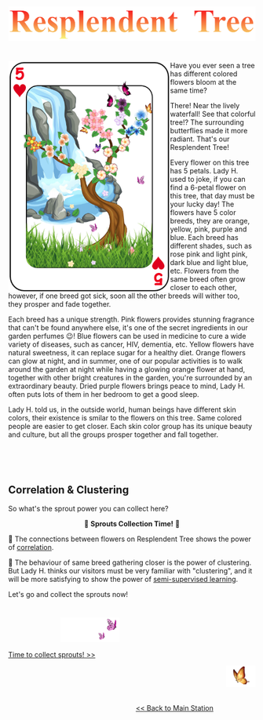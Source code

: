 <p align="center">
<img src="https://github.com/lady-h-world/My_Garden/blob/main/images/Resplendent_Tree_images/r_tree_title.png" width="511" height="70" />
</p>

#

<p>
<img align="left" src="https://github.com/lady-h-world/My_Garden/blob/main/images/Resplendent_Tree_images/resplendent_tree.png" width="330" height="470" />

Have you ever seen a tree has different colored flowers bloom at the same time? 

There! Near the lively waterfall! See that colorful tree!? The surrounding butterflies made it more radiant. That's our Resplendent Tree!

Every flower on this tree has 5 petals. Lady H. used to joke, if you can find a 6-petal flower on this tree, that day must be your lucky day! The flowers have 5 color breeds, they are orange, yellow, pink, purple and blue. Each breed has different shades, such as rose pink and light pink, dark blue and light blue, etc. Flowers from the same breed often grow closer to each other, however, if one breed got sick, soon all the other breeds will wither too, they prosper and fade together.

Each breed has a unique strength. Pink flowers provides stunning fragrance that can't be found anywhere else, it's one of the secret ingredients in our garden perfumes 😉! Blue flowers can be used in medicine to cure a wide variety of diseases, such as cancer, HIV, dementia, etc. Yellow flowers have natural sweetness, it can replace sugar for a healthy diet. Orange flowers can glow at night, and in summer, one of our popular activities is to walk around the garden at night while having a glowing orange flower at hand, together with other bright creatures in the garden, you're surrounded by an extraordinary beauty. Dried purple flowers brings peace to mind, Lady H. often puts lots of them in her bedroom to get a good sleep.
  
Lady H. told us, in the outside world, human beings have different skin colors, their existence is smilar to the flowers on this tree. Same colored people are easier to get closer. Each skin color group has its unique beauty and culture, but all the groups prosper together and fall together.

</p>
<p>&nbsp;</p>
<p>&nbsp;</p>


## Correlation & Clustering

So what's the sprout power you can collect here?

<p align="center">🌱 <b>Sprouts Collection Time!</b> 🌱</p>

🌱 The connections between flowers on Resplendent Tree shows the power of [correlation][1].

🌱 The behaviour of same breed gathering closer is the power of clustering. But Lady H. thinks our visitors must be very familiar with "clustering", and it will be more satisfying to show the power of [semi-supervised learning][2].

Let's go and collect the sprouts now!


#

<p align="left">
  &nbsp;&nbsp;&nbsp;&nbsp;&nbsp;&nbsp;&nbsp;&nbsp;&nbsp;&nbsp;&nbsp;&nbsp;&nbsp;&nbsp;&nbsp;&nbsp;&nbsp;&nbsp;&nbsp;&nbsp;&nbsp;&nbsp;&nbsp;&nbsp;&nbsp;&nbsp;
<img src="https://github.com/lady-h-world/My_Garden/blob/main/images/follow_us.png" width="120" height="50" />
</p>

[Time to collect sprouts! >>][1]

<p align="right">
<img src="https://github.com/lady-h-world/My_Garden/blob/main/images/going_back.png" width="60" height="44" />
</p>

&nbsp;&nbsp;&nbsp;&nbsp;&nbsp;&nbsp;&nbsp;&nbsp;&nbsp;&nbsp;&nbsp;&nbsp;&nbsp;&nbsp;&nbsp;&nbsp;&nbsp;&nbsp;&nbsp;&nbsp;&nbsp;&nbsp;&nbsp;&nbsp;&nbsp;&nbsp;&nbsp;&nbsp;&nbsp;&nbsp;&nbsp;&nbsp;&nbsp;&nbsp;&nbsp;&nbsp;&nbsp;&nbsp;&nbsp;&nbsp;&nbsp;&nbsp;&nbsp;&nbsp;&nbsp;&nbsp;&nbsp;&nbsp;&nbsp;&nbsp;&nbsp;&nbsp;&nbsp;&nbsp;&nbsp;&nbsp;&nbsp;&nbsp;&nbsp;&nbsp;&nbsp;&nbsp;&nbsp;&nbsp;&nbsp;&nbsp;&nbsp;&nbsp;&nbsp;&nbsp;&nbsp;&nbsp;&nbsp;&nbsp;&nbsp;&nbsp;&nbsp;&nbsp;&nbsp;&nbsp;&nbsp;&nbsp;&nbsp;&nbsp;&nbsp;&nbsp;&nbsp;&nbsp;&nbsp;&nbsp;&nbsp;&nbsp;&nbsp;&nbsp;&nbsp;&nbsp;&nbsp;&nbsp;&nbsp;&nbsp;&nbsp;&nbsp;&nbsp;&nbsp;&nbsp;&nbsp;&nbsp;&nbsp;&nbsp;&nbsp;&nbsp;&nbsp;&nbsp;&nbsp;&nbsp;&nbsp;&nbsp;&nbsp;&nbsp;&nbsp;&nbsp;&nbsp;&nbsp;&nbsp;&nbsp;&nbsp;&nbsp;&nbsp;&nbsp;&nbsp;&nbsp;&nbsp;&nbsp;&nbsp;&nbsp;&nbsp;&nbsp;&nbsp;&nbsp;&nbsp;&nbsp;&nbsp;&nbsp;&nbsp;&nbsp;&nbsp;&nbsp;&nbsp;&nbsp;&nbsp;&nbsp;&nbsp;&nbsp;&nbsp;&nbsp;&nbsp;&nbsp;&nbsp;&nbsp;&nbsp;&nbsp;&nbsp;&nbsp;&nbsp;&nbsp;&nbsp;&nbsp;&nbsp;&nbsp;&nbsp;&nbsp;&nbsp;&nbsp;&nbsp;&nbsp;&nbsp;&nbsp;&nbsp;&nbsp;&nbsp;&nbsp;&nbsp;&nbsp;&nbsp;&nbsp;&nbsp;&nbsp;&nbsp;&nbsp;&nbsp;&nbsp;&nbsp;&nbsp;&nbsp;[<< Back to Main Station][3]


[1]:https://github.com/lady-h-world/My_Garden/blob/main/reading_pages/Resplendent_Tree/corr1.md
[2]:https://github.com/lady-h-world/My_Garden/blob/main/reading_pages/Resplendent_Tree/semi_sup1.md
[3]:https://github.com/lady-h-world/My_Garden/blob/main/reading_pages/tour_guide.md#main-station-

